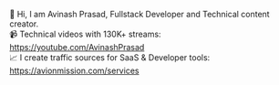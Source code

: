 👋 Hi, I am Avinash Prasad, Fullstack Developer and Technical content creator. <br/>
📹 Technical videos with 130K+ streams: https://youtube.com/AvinashPrasad <br/>
📈 I create traffic sources for SaaS & Developer tools: https://avionmission.com/services
